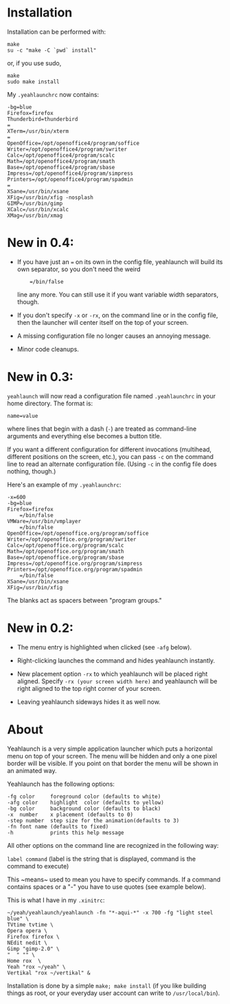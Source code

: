 # Installation

Installation can be performed with:

```
make
su -c "make -C `pwd` install"
```

or, if you use sudo,

```
make
sudo make install
```

My `.yeahlaunchrc` now contains:

```
-bg=blue
Firefox=firefox
Thunderbird=thunderbird
=
XTerm=/usr/bin/xterm
=
OpenOffice=/opt/openoffice4/program/soffice
Writer=/opt/openoffice4/program/swriter
Calc=/opt/openoffice4/program/scalc
Math=/opt/openoffice4/program/smath
Base=/opt/openoffice4/program/sbase
Impress=/opt/openoffice4/program/simpress
Printers=/opt/openoffice4/program/spadmin
=
XSane=/usr/bin/xsane
XFig=/usr/bin/xfig -nosplash
GIMP=/usr/bin/gimp
XCalc=/usr/bin/xcalc
XMag=/usr/bin/xmag
```

# New in 0.4:

- If you have just an `=` on its own in the config file, yeahlaunch will build its
  own separator, so you don't need the weird

  ```
      =/bin/false
  ```

  line any more.  You can still use it if you want variable width separators,
  though.

- If you don't specify `-x` or `-rx`, on the command line or in the config file,
  then the launcher will center itself on the top of your screen.

- A missing configuration file no longer causes an annoying message.

- Minor code cleanups.

# New in 0.3:

`yeahlaunch` will now read a configuration file named `.yeahlaunchrc` in
your home directory.  The format is:

`name=value`

where lines that begin with a dash (`-`) are treated as command-line arguments
and everything else becomes a button title.

If you want a different configuration for different invocations (multihead,
different positions on the screen, etc.), you can pass `-c` on the command
line to read an alternate configuration file.  (Using `-c` in the config file
does nothing, though.)

Here's an example of my `.yeahlaunchrc`:

```
-x=600
-bg=blue
Firefox=firefox
    =/bin/false
VMWare=/usr/bin/vmplayer
    =/bin/false
OpenOffice=/opt/openoffice.org/program/soffice
Writer=/opt/openoffice.org/program/swriter
Calc=/opt/openoffice.org/program/scalc
Math=/opt/openoffice.org/program/smath
Base=/opt/openoffice.org/program/sbase
Impress=/opt/openoffice.org/program/simpress
Printers=/opt/openoffice.org/program/spadmin
    =/bin/false
XSane=/usr/bin/xsane
XFig=/usr/bin/xfig
```

The blanks act as spacers between "program groups."

# New in 0.2:

- The menu entry is highlighted when clicked (see `-afg` below).

- Right-clicking launches the command and hides yeahlaunch instantly.

- New placement option `-rx` to which yeahlaunch will be placed right aligned.
  Specify `-rx (your screen width here)` and yeahlaunch will be right aligned to the
  top right corner of your screen.

- Leaving yeahlaunch sideways hides it as well now.

# About

Yeahlaunch is a very simple application launcher which puts a horizontal menu
on top of your screen. The menu will be hidden and only a one pixel border will
be visible. If you point on that border the menu will be shown in an animated 
way.

Yeahlaunch has the following options:

```
-fg color     foreground color (defaults to white)
-afg color    highlight  color (defaults to yellow)
-bg color     background color (defaults to black)
-x  number    x placement (defaults to 0)
-step number  step size for the animation(defaults to 3)
-fn font name (defaults to fixed)
-h            prints this help message
```

All other options on the command line are recognized in the following way:

`label command` (label is the string that is displayed, command is the command to execute)

This ~means~ used to mean you have to specify commands.
If a command contains spaces or a "-" you have to use quotes (see example
below).

This is what I have in my `.xinitrc`:

```
~/yeah/yeahlaunch/yeahlaunch -fn "*-aqui-*" -x 700 -fg "light steel blue" \
TVtime tvtime \
Opera opera \
Firefox firefox \
NEdit nedit \
Gimp "gimp-2.0" \
"  " "" \
Home rox  \
Yeah "rox ~/yeah" \
Vertikal "rox ~/vertikal" &
```

Installation is done by a simple `make; make install` (if you like building
things as root, or your everyday user account can write to `/usr/local/bin`).
